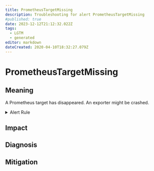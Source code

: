 ```yaml
---
title: PrometheusTargetMissing
description: Troubleshooting for alert PrometheusTargetMissing
#published: true
date: 2023-12-12T21:12:32.022Z
tags: 
  - LGTM
  - generated
editor: markdown
dateCreated: 2020-04-10T18:32:27.079Z
---
```


# PrometheusTargetMissing

## Meaning
[//]: # "Short paragraph that explains what the alert means"
A Prometheus target has disappeared. An exporter might be crashed.

<details>
  <summary>Alert Rule</summary>

{{% rule "prometheus-self-monitoring/prometheus-self-monitoring-internal.yml" "PrometheusTargetMissing" %}}

<!-- Rule when generated

```yaml
alert: PrometheusTargetMissing
expr: up == 0
for: 0m
labels:
    severity: critical
annotations:
    summary: Prometheus target missing (instance {{ $labels.instance }})
    description: |-
        A Prometheus target has disappeared. An exporter might be crashed.
          VALUE = {{ $value }}
          LABELS = {{ $labels }}
    runbook: https://github.com/srerun/prometheus-alerts/blob/main/content/runbooks/prometheus-self-monitoring-internal/PrometheusTargetMissing.md

```

-->

</details>


## Impact
[//]: # "What could / will happen if the alert is not addressed"



## Diagnosis
[//]: # "Steps to take to identify the cause of the problem"



## Mitigation
[//]: # "The steps necessary to resolve the alert"
